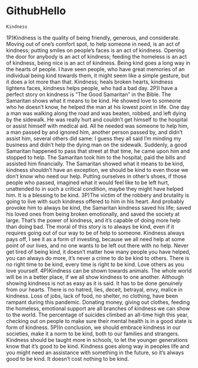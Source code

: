 # GithubHello
    Kindness
1P)Kindness is the quality of being friendly, generous, and considerate. Moving out of one’s comfort spot, to help someone in need, is an act of kindness; putting smiles on people’s faces is an act of kindness. Opening the door for anybody is an act of kindness; feeding the homeless is an act of kindness, being nice is an act of kindness. Being kind goes a long way in the hearts of people. I have seen people, who have great memories of an individual being kind towards them, it might seem like a simple gesture, but it does a lot more than that. Kindness; heals broken hearts, kindness lightens faces, kindness helps people, who had a bad day.
2P)I have a perfect story on kindness is “The Good Samaritan” in the Bible. The Samaritan shows what it means to be kind. He showed love to someone who he doesn’t know, he helped the man at his lowest point in life. One day a man was walking along the road and was beaten, robbed, and left dying by the sidewalk. He was really hurt and couldn’t get himself to the hospital or assist himself with medical aid. All he needed was someone to help him, a man passed by and ignored him, another person passed by, and didn’t assist him, several others did same: I guess they all said I’m minding my business and didn’t help the dying man on the sidewalk. Suddenly, a good Samaritan happened to pass that street at that time, he came upon him and stopped to help. The Samaritan took him to the hospital, paid the bills and assisted him financially. The Samaritan showed what it means to be kind, kindness shouldn’t have an exception, we should be kind to even those we don’t know who need our help. Putting ourselves in other’s shoes, if those people who passed, imagined what it would feel like to be left hurt, unattended to in such a critical condition, maybe they might have helped him.  It is a blessing to be kind.
3P)The victim of the robbery and brutality is going to live with such kindness offered to him in his heart. And probably provoke him to always be kind, the Samaritan kindness saved his life; saved his loved ones from being broken emotionally, and saved the society at large. That’s the power of kindness, and it’s capable of doing more help than doing bad.  The moral of this story is to always be kind, even if it requires going out of our way to be of help to someone. Kindness always pays off, I see it as a form of investing, because we all need help at some point of our lives, and no one wants to be left out there with no help. Never get tired of being kind, it doesn’t matter how many people you have helped, you can always do more, it’s never a crime to do be kind to others. There is no right time to be kind, every time is right to be kind. Love others as you love yourself. 
4P)Kindness can be shown towards animals. The whole world will be in a better place, if we all show kindness to one another. Although showing kindness is not as easy as it is said. It has to be done genuinely from our hearts. There is no hatred, lies, deceit, betrayal, envy, malice in kindness. Loss of jobs, lack of food, no shelter, no clothing, have been rampant during this pandemic. Donating money, giving out clothes, feeding the homeless, emotional support are all branches of kindness we can show to the world. The percentage of suicides climbed an all-time high this year, checking out on people to make sure their mental health is in a good state is form of kindness. 
5P)In conclusion, we should embrace kindness in our societies, make it a norm to be kind, both to our families and strangers. Kindness should be taught more in schools, to let the younger generations know that it’s good to be kind. Kindness goes along way in peoples life and you might need an assistance with something in the future, so it’s always good to be kind. It doesn’t cost nothing to be kind.
               
					      
